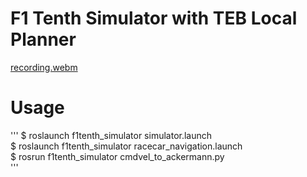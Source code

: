 # F1 Tenth Simulator with TEB Local Planner  
[recording.webm](https://github.com/coldbell8918/f1tenth/assets/98142691/37c9daa1-5552-4675-9e5c-b6f6470fdc28)
  

  
# Usage  
'''
$ roslaunch f1tenth_simulator simulator.launch  
$ roslaunch f1tenth_simulator racecar_navigation.launch  
$ rosrun f1tenth_simulator cmdvel_to_ackermann.py  
'''
